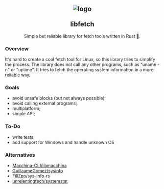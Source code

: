 <h2 align="center">
  <img alt="logo" src="https://user-images.githubusercontent.com/43048524/154870178-f8a20dac-7ff6-4332-8724-4c689ac03d4f.png" ></br></br>
  libfetch
</h2>

<p align="center">
  Simple but reliable library for fetch tools written in Rust 🦀.
</p>
 
### Overview
It's hard to create a cool fetch tool for Linux, so this library tries to simplify the process. The library does not call any other programs, such as "uname -n" or "uptime". It tries to fetch the operating system information in a more reliable way.

### Goals
- avoid unsafe blocks (but not always possible);
- avoid calling external programs;
- multiplatform;
- simple API;

### To-Do
- write tests
- add support for Windows and handle unknown OS

### Alternatives
- <a href="https://github.com/Macchina-CLI/libmacchina">Macchina-CLI/libmacchina</a>
- <a href="https://github.com/GuillaumeGomez/sysinfo">GuillaumeGomez/sysinfo</a>
- <a href="https://github.com/FillZpp/sys-info-rs">FillZpp/sys-info-rs</a>
- <a href="https://github.com/unrelentingtech/systemstat">unrelentingtech/systemstat</a>
